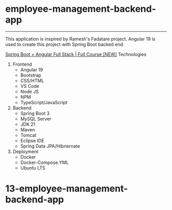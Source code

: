 # employee-management-backend-app
---
This application is inspired by Ramesh's Fadatare project. Angular 19 is used to create this project with Spring Boot backed end.

[Spring Boot + Angular Full Stack | Full Course [NEW]](https://youtu.be/G46fjVzQ7BQ?si=w-WbB8DZSQ3IXl8a)
Technologies
1. Frontend
    * Angular 19
    * Bootstrap
    * CSS/HTML
    * VS Code
    * Node JS
    * NPM
    * TypeScript/JavaScript
2. Backend
    * Spring Boot 3
    * MySQL Server
    * JDK 21
    * Maven
    * Tomcat 
    * Eclipse IDE
    * Spring Data JPA/Hibnernate
3. Deployment
    * Docker
    * Docker-Compose.YML
    * Ubuntu LTS 
# 13-employee-management-backend-app
